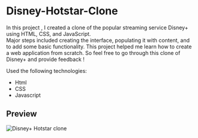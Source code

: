 # Disney-Hotstar-Clone
In this project , I created a clone of the popular streaming service Disney+ using HTML, CSS, and JavaScript. <br/>
Major steps included creating the interface, populating it with content, and to add some basic functionality. This project helped me learn how to create a web application from scratch. So feel free to go through this clone of Disney+ and provide feedback !

Used the following technologies:

- Html
- CSS
- Javascript

## Preview
![Disney+ Hotstar clone](https://user-images.githubusercontent.com/59678435/196937651-e83fff0a-cbad-4c6e-b930-50c6bb10d7a8.png)
